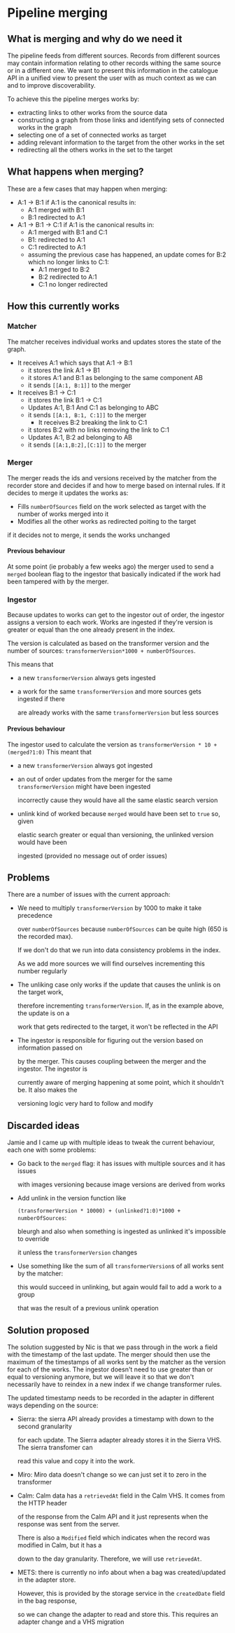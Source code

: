 # Pipeline merging

## What is merging and why do we need it

The pipeline feeds from different sources. Records from different sources may contain information relating to other records withing the same source or in a different one. We want to present this information in the catalogue API in a unified view to present the user with as much context as we can and to improve discoverability.

To achieve this the pipeline merges works by:

* extracting links to other works from the source data
* constructing a graph from those links and identifying sets of connected works in the graph
* selecting one of a set of connected works as target
* adding relevant information to the target from the other works in the set
* redirecting all the others works in the set to the target

## What happens when merging?

These are a few cases that may happen when merging:

* A:1 -&gt; B:1 if A:1 is the canonical results in:
  * A:1 merged with B:1
  * B:1 redirected to A:1
* A:1 -&gt; B:1 -&gt; C:1 if A:1 is the canonical results in:
  * A:1 merged with B:1 and C:1
  * B1: redirected to A:1
  * C:1 redirected to A:1
  * assuming the previous case has happened, an update comes for B:2 which no longer links to C:1:
    * A:1 merged to B:2
    * B:2 redirected to A:1
    * C:1 no longer redirected 

## How this currently works

### Matcher

The matcher receives individual works and updates stores the state of the graph.

* It receives A:1 which says that A:1 -&gt; B:1
  * it stores the link A:1 -&gt; B1
  * it stores A:1 and B:1 as belonging to the same component AB
  * it sends `[[A:1, B:1]]` to the merger
* It receives B:1 -&gt; C:1
  * it stores the link B:1 -&gt; C:1
  * Updates A:1, B:1 And C:1 as belonging to ABC
  * it sends `[[A:1, B:1, C:1]]` to the merger
    * It receives B:2 breaking the link to C:1
  * it stores B:2 with no links removing the link to C:1
  * Updates A:1, B:2 ad belonging to AB
  * it sends `[[A:1,B:2],[C:1]]` to the merger

### Merger

The merger reads the ids and versions received by the matcher from the recorder store and decides if and how to merge based on internal rules. If it decides to merge it updates the works as:

* Fills `numberOfSources` field on the work selected as target with the number of works merged into it
* Modifies all the other works as redirected poiting to the target

if it decides not to merge, it sends the works unchanged

#### Previous behaviour

At some point \(ie probably a few weeks ago\) the merger used to send a `merged` boolean flag to the ingestor that basically indicated if the work had been tampered with by the merger.

### Ingestor

Because updates to works can get to the ingestor out of order, the ingestor assigns a version to each work. Works are ingested if they're version is greater or equal than the one already present in the index.

The version is calculated as based on the transformer version and the number of sources: `transformerVersion*1000 + numberOfSources`.

This means that

* a new `transformerVersion` always gets ingested
* a work for the same `transformerVersion` and more sources gets ingested if there 

  are already works with the same `transformerVersion` but less sources

#### Previous behaviour

The ingestor used to calculate the version as `transformerVersion * 10 + (merged?1:0)` This meant that

* a new `transformerVersion` always got ingested
* an out of order updates from the merger for the same `transformerVersion` might have been ingested 

  incorrectly cause they would have all the same elastic search version

* unlink kind of worked because `merged` would have been set to `true` so, given 

  elastic search greater or equal than versioning, the unlinked version would have been 

  ingested \(provided no message out of order issues\)

## Problems

There are a number of issues with the current approach:

* We need to multiply `transformerVersion` by 1000 to make it take precedence 

  over `numberOfSources` because `numberOfSources` can be quite high \(650 is the recorded max\).

  If we don't do that we run into data consistency problems in the index. 

  As we add more sources we will find ourselves incrementing this number regularly

* The unliking case only works if the update that causes the unlink is on the target work,

  therefore incrementing `transformerVersion`. If, as in the example above, the update is on a

  work that gets redirected to the target, it won't be reflected in the API

* The ingestor is responsible for figuring out the version based on information passed on

  by the merger. This causes coupling between the merger and the ingestor. The ingestor is 

  currently aware of merging happening at some point, which it shouldn't be. It also makes the 

  versioning logic very hard to follow and modify

## Discarded ideas

Jamie and I came up with multiple ideas to tweak the current behaviour, each one with some problems:

* Go back to the `merged` flag: it has issues with multiple sources and it has issues 

  with images versioning because image versions are derived from works

* Add unlink in the version function like 

  `(transformerVersion * 10000) + (unlinked?1:0)*1000 + numberOfSources`: 

  bleurgh and also when something is ingested as unlinked it's impossible to override 

  it unless the `transformerVersion` changes

* Use something like the sum of all `transformerVersion`s of all works sent by the matcher: 

  this would succeed in unlinking, but again would fail to add a work to a group 

  that was the result of a previous unlink operation

## Solution proposed

The solution suggested by Nic is that we pass through in the work a field with the timestamp of the last update. The merger should then use the maximum of the timestamps of all works sent by the matcher as the version for each of the works. The ingestor doesn't need to use greater than or equal to versioning anymore, but we will leave it so that we don't necessarily have to reindex in a new index if we change transformer rules.

The updated timestamp needs to be recorded in the adapter in different ways depending on the source:

* Sierra: the sierra API already provides a timestamp with down to the second granularity 

  for each update. The Sierra adapter already stores it in the Sierra VHS. The sierra transfomer can 

  read this value and copy it into the work. 

* Miro: Miro data doesn't change so we can just set it to zero in the transformer
* Calm: Calm data has a `retrievedAt` field in the Calm VHS. It comes from the HTTP header 

  of the response from the Calm API and it just represents when the response was sent from the server.  

  There is also a `Modified` field which indicates when the record was modified in Calm, but it has a 

  down to the day granularity. Therefore, we will use `retrievedAt`.

* METS: there is currently no info about when a bag was created/updated in the adapter store. 

  However, this is provided by the storage service in the `createdDate` field in the bag response, 

  so we can change the adapter to read and store this. This requires an adapter change and a VHS migration

